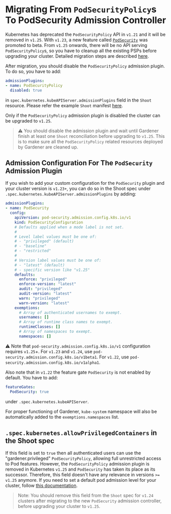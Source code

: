 # Migrating From `PodSecurityPolicy`s To PodSecurity Admission Controller

Kubernetes has deprecated the `PodSecurityPolicy` API in `v1.21` and it will be removed in `v1.25`. With `v1.23`, a new feature called [`PodSecurity`](https://kubernetes.io/docs/concepts/security/pod-security-admission/) was promoted to beta. From `v1.25` onwards, there will be no API serving `PodSecurityPolicy`s, so you have to cleanup all the existing PSPs before upgrading your cluster. Detailed migration steps are described [here](https://kubernetes.io/docs/tasks/configure-pod-container/migrate-from-psp/).

After migration, you should disable the `PodSecurityPolicy` admission plugin. To do so, you have to add: 
```yaml
admissionPlugins:
- name: PodSecurityPolicy
  disabled: true
```
in `spec.kubernetes.kubeAPIServer.admissionPlugins` field in the `Shoot` resource. Please refer the example `Shoot` manifest [here](../../example/90-shoot.yaml).

Only if the `PodSecurityPolicy` admission plugin is disabled the cluster can be upgraded to `v1.25`.

> :warning: You should disable the admission plugin and wait until Gardener finish at least one `Shoot` reconciliation before upgrading to `v1.25`. This is to make sure all the `PodSecurityPolicy` related resources deployed by Gardener are cleaned up.

## Admission Configuration For The `PodSecurity` Admission Plugin

If you wish to add your custom configuration for the `PodSecurity` plugin and your cluster version is `v1.23+`, you can do so in the Shoot spec under `.spec.kubernetes.kubeAPIServer.admissionPlugins` by adding:

```yaml
admissionPlugins:
- name: PodSecurity
  config:
    apiVersion: pod-security.admission.config.k8s.io/v1
    kind: PodSecurityConfiguration
    # Defaults applied when a mode label is not set.
    #
    # Level label values must be one of:
    # - "privileged" (default)
    # - "baseline"
    # - "restricted"
    #
    # Version label values must be one of:
    # - "latest" (default) 
    # - specific version like "v1.25"
    defaults:
      enforce: "privileged"
      enforce-version: "latest"
      audit: "privileged"
      audit-version: "latest"
      warn: "privileged"
      warn-version: "latest"
    exemptions:
      # Array of authenticated usernames to exempt.
      usernames: []
      # Array of runtime class names to exempt.
      runtimeClasses: []
      # Array of namespaces to exempt.
      namespaces: []
```

⚠️ Note that `pod-security.admission.config.k8s.io/v1` configuration requires `v1.25`+. For `v1.23` and `v1.24`, use `pod-security.admission.config.k8s.io/v1beta1`. For `v1.22`, use `pod-security.admission.config.k8s.io/v1alpha1`.

Also note that in `v1.22` the feature gate `PodSecurity` is not enabled by default. You have to add:

```yaml
featureGates:
  PodSecurity: true
```

under `.spec.kubernetes.kubeAPIServer`.

For proper functioning of Gardener, `kube-system` namespace will also be automatically added to the `exemptions.namespaces` list.

## `.spec.kubernetes.allowPrivilegedContainers` in the Shoot spec

If this field is set to `true` then all authenticated users can use the "gardener.privileged" `PodSecurityPolicy`, allowing full unrestricted access to Pod features. However, the `PodSecurityPolicy` admission plugin is removed in Kubernetes `v1.25` and `PodSecurity` has taken its place as its successor. Therefore, this field doesn't have any relevance in versions `>= v1.25` anymore. If you need to set a default pod admission level for your cluster, follow [this documentation](#admission-configuration-for-the-podsecurity-admission-plugin).

> Note: You should remove this field from the `Shoot` spec for `v1.24` clusters after migrating to the new `PodSecurity` admission controller, before upgrading your cluster to `v1.25`.

